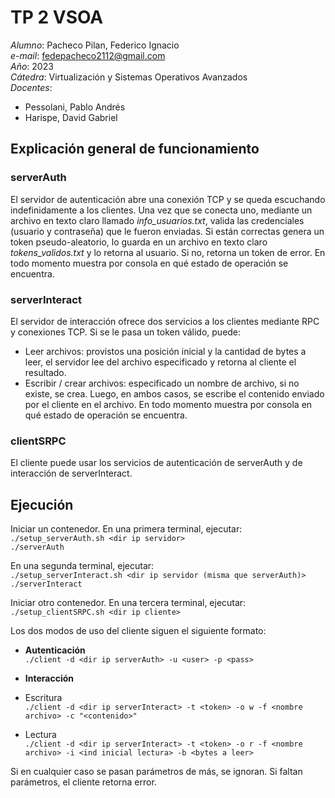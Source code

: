 # TP 2 VSOA
*Alumno*: Pacheco Pilan, Federico Ignacio  
*e-mail*: fedepacheco2112@gmail.com  
*Año*: 2023  
*Cátedra*: Virtualización y Sistemas Operativos Avanzados  
*Docentes*:
- Pessolani, Pablo Andrés
- Harispe, David Gabriel 

## Explicación general de funcionamiento
### serverAuth
El servidor de autenticación abre una conexión TCP y se queda escuchando indefinidamente a los clientes. Una vez que 
se conecta uno, mediante un archivo en texto claro llamado *info_usuarios.txt*, valida las credenciales (usuario y contraseña)
que le fueron enviadas. Si están correctas genera un token pseudo-aleatorio, lo guarda en un archivo en texto claro *tokens_validos.txt* y lo retorna al usuario. 
Si no, retorna un token de error. En todo momento muestra por consola en qué estado de operación se encuentra. 

### serverInteract
El servidor de interacción ofrece dos servicios a los clientes mediante RPC y conexiones TCP. Si se le pasa un token válido, puede:
- Leer archivos: provistos una posición inicial y la cantidad de bytes a leer, el servidor lee del archivo especificado
y retorna al cliente el resultado. 
- Escribir / crear archivos: especificado un nombre de archivo, si no existe, se crea. Luego, en ambos casos, se escribe
el contenido enviado por el cliente en el archivo.
En todo momento muestra por consola en qué estado de operación se encuentra.

### clientSRPC
El cliente puede usar los servicios de autenticación de serverAuth y de interacción de serverInteract.

## Ejecución
Iniciar un contenedor. En una primera terminal, ejecutar:  
``
./setup_serverAuth.sh <dir ip servidor>
``  
``
./serverAuth
``

En una segunda terminal, ejecutar:  
``
./setup_serverInteract.sh <dir ip servidor (misma que serverAuth)>
``  
``
./serverInteract
``

Iniciar otro contenedor. En una tercera terminal, ejecutar:  
``
./setup_clientSRPC.sh <dir ip cliente>
``  

Los dos modos de uso del cliente siguen el siguiente formato:  
- **Autenticación**  
``
./client -d <dir ip serverAuth> -u <user> -p <pass>
``

- **Interacción**
- Escritura  
``
./client -d <dir ip serverInteract> -t <token> -o w -f <nombre archivo> -c "<contenido>"
``
- Lectura  
``
./client -d <dir ip serverInteract> -t <token> -o r -f <nombre archivo> -i <ind inicial lectura> -b <bytes a leer>
``  

Si en cualquier caso se pasan parámetros de más, se ignoran. Si faltan parámetros, el cliente retorna error. 
